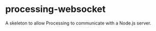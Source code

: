 processing-websocket
====================
A skeleton to allow Processing to communicate with a Node.js server.
